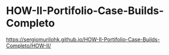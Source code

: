 # HOW-II-Portifolio-Case-Builds-Completo

https://sergiomurilohk.github.io/HOW-II-Portifolio-Case-Builds-Completo/HOW-II/
